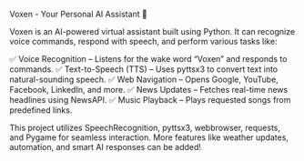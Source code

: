 Voxen - Your Personal AI Assistant 🚀

Voxen is an AI-powered virtual assistant built using Python. It can recognize voice commands, respond with speech, and perform various tasks like:

✅ Voice Recognition – Listens for the wake word “Voxen” and responds to commands.
✅ Text-to-Speech (TTS) – Uses pyttsx3 to convert text into natural-sounding speech.
✅ Web Navigation – Opens Google, YouTube, Facebook, LinkedIn, and more.
✅ News Updates – Fetches real-time news headlines using NewsAPI.
✅ Music Playback – Plays requested songs from predefined links.

This project utilizes SpeechRecognition, pyttsx3, webbrowser, requests, and Pygame for seamless interaction. More features like weather updates, automation, and smart AI responses can be added!

